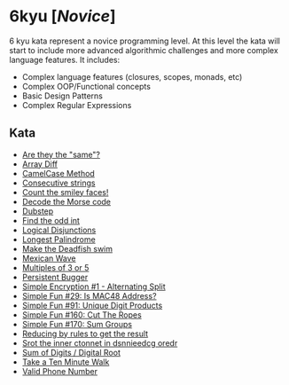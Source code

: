 # 6kyu [*Novice*]
6 kyu kata represent a novice programming level. At this level the kata will start to include more advanced algorithmic challenges and more complex language features. It includes:  
- Complex language features (closures, scopes, monads, etc)  
- Complex OOP/Functional concepts  
- Basic Design Patterns  
- Complex Regular Expressions

## Kata

- [Are they the "same"?](https://www.codewars.com/kata/are-they-the-same)  
- [Array Diff](https://www.codewars.com/kata/523f5d21c841566fde000009/) 
- [CamelCase Method](https://www.codewars.com/kata/587731fda577b3d1b0001196/)
- [Consecutive strings](https://www.codewars.com/kata/consecutive-strings)  
- [Count the smiley faces!](https://www.codewars.com/kata/583203e6eb35d7980400002a/)
- [Decode the Morse code](https://www.codewars.com/kata/decode-the-morse-code)  
- [Dubstep](https://www.codewars.com/kata/551dc350bf4e526099000ae5/)
- [Find the odd int](https://www.codewars.com/kata/find-the-odd-int) 
- [Logical Disjunctions](https://www.codewars.com/kata/55b019265ff4eeef8c000039/)
- [Longest Palindrome](https://www.codewars.com/kata/54bb6f887e5a80180900046b/)
- [Make the Deadfish swim](https://www.codewars.com/kata/make-the-deadfish-swim)  
- [Mexican Wave](https://www.codewars.com/kata/mexican-wave/)
- [Multiples of 3 or 5](https://www.codewars.com/kata/multiples-of-3-or-5)  
- [Persistent Bugger](www.codewars.com/kata/persistent-bugger)  
- [Simple Encryption #1 - Alternating Split](https://www.codewars.com/kata/simple-encryption-number-1-alternating-split/)
- [Simple Fun #29: Is MAC48 Address?](https://www.codewars.com/kata/5886faac54a7111c21000072/)
- [Simple Fun #91: Unique Digit Products](https://www.codewars.com/kata/5897d94dd07028546c00009d/)
- [Simple Fun #160: Cut The Ropes](https://www.codewars.com/kata/58ad388555bf4c80e800001e/)
- [Simple Fun #170: Sum Groups](https://www.codewars.com/kata/58b3c2bd917a5caec0000017)
- [Reducing by rules to get the result](https://www.codewars.com/kata/585ba6dff59b3cef3f000132/)
- [Srot the inner ctonnet in dsnnieedcg oredr](https://www.codewars.com/kata/5898b4b71d298e51b600014b/)
- [Sum of Digits / Digital Root](https://www.codewars.com/kata/541c8630095125aba6000c00/)
- [Take a Ten Minute Walk](https://www.codewars.com/kata/take-a-ten-minute-walk)  
- [Valid Phone Number](https://www.codewars.com/kata/525f47c79f2f25a4db000025)
